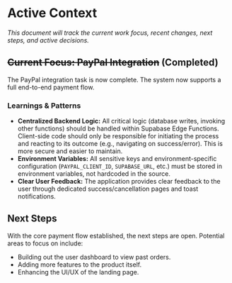 # Active Context

_This document will track the current work focus, recent changes, next steps, and active decisions._

## ~~Current Focus: PayPal Integration~~ (Completed)

The PayPal integration task is now complete. The system now supports a full end-to-end payment flow.

### Learnings & Patterns
- **Centralized Backend Logic:** All critical logic (database writes, invoking other functions) should be handled within Supabase Edge Functions. Client-side code should only be responsible for initiating the process and reacting to its outcome (e.g., navigating on success/error). This is more secure and easier to maintain.
- **Environment Variables:** All sensitive keys and environment-specific configuration (`PAYPAL_CLIENT_ID`, `SUPABASE_URL`, etc.) must be stored in environment variables, not hardcoded in the source.
- **Clear User Feedback:** The application provides clear feedback to the user through dedicated success/cancellation pages and toast notifications.

## Next Steps
With the core payment flow established, the next steps are open. Potential areas to focus on include:
- Building out the user dashboard to view past orders.
- Adding more features to the product itself.
- Enhancing the UI/UX of the landing page. 